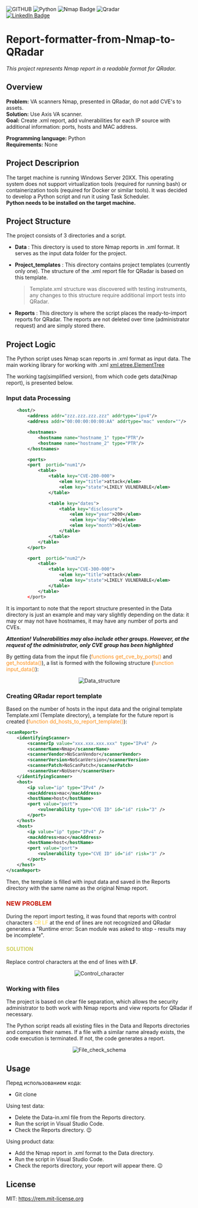 ![GITHUB](https://img.shields.io/badge/GitHub-100000?style=for-the-badge&logo=github&logoColor=white)
![Python](https://img.shields.io/badge/Python-FFD43B?style=for-the-badge&logo=python&logoColor=blue)
![Nmap Badge](https://img.shields.io/badge/Nmap-090580?style=for-the-badge&logoColor=blue)
![Qradar](https://img.shields.io/badge/IBM_QRAdar-164B60?style=for-the-badge&logoColor=blue)  
[![LinkedIn Badge](https://img.shields.io/badge/LinkedIn-Profile-informational?style=flat&logo=linkedin&logoColor=white&color=0D76A8)](www.linkedin.com/in/veronica-makalovich-b0aa76271)

# Report-formatter-from-Nmap-to-QRadar

*This project represents Nmap report in a readable format for QRadar.*   

## Overview  
**Problem:** VA scanners Nmap, presented in QRadar, do not add CVE's to assets.  
**Solution:** Use Axis VA scanner.  
**Goal:** Create .xml report, add vulnerabilities for each IP source with additional information: ports, hosts and MAC address.  

**Programming language:** Python  
**Requirements:** None

## Project Descriprion
The target machine is running Windows Server 20XX. This operating system does not support virtualization tools (required for running bash) or containerization tools (required for Docker or similar tools). 
It was decided to develop a Python script and run it using Task Scheduler.  
**Python needs to be installed on the target machine.**

## Project Structure
The project consists of 3 directories and a script. 

- **Data** : This directory is used to store Nmap reports in .xml format. It serves as the input data folder for the project.  
- **Project_templates** : This directory contains project templates (currently only one). The structure of the .xml report file for QRadar is based on this template.

  > Template.xml structure was discovered with testing instruments, any changes to this structure require additional import tests into QRadar.  

- **Reports** : This directory is where the script places the ready-to-import reports for QRadar. The reports are not deleted over time (administrator request) and are simply stored there.


## Project Logic
The Python script uses Nmap scan reports in .xml format as input data. The main working library for working with .xml  [xml.etree.ElementTree](https://docs.python.org/3/library/xml.etree.elementtree.html)  

The working tag(simplified version), from which code gets data(Nmap report), is presented below.

### Input data Processing

```xml
	<host/>
		<address addr="zzz.zzz.zzz.zzz" addrtype="ipv4"/>
		<address addr="00:00:00:00:00:AA" addrtype="mac" vendor=""/>

		<hostnames>
			<hostname name="hostname_1" type="PTR"/>
			<hostname name="hostname_2" type="PTR"/>
		</hostnames>

		<ports>
		<port  portid="num1"/>
            <table>
                <table key="CVE-200-000">
                    <elem key="title">attack</elem>
                    <elem key="state">LIKELY VULNERABLE</elem>
                </table>

                <table key="dates">
                    <table key="disclosure">
                        <elem key="year">200</elem>
                        <elem key="day">00</elem>
                        <elem key="month">01</elem>
                    </table>
                </table>
            </table>
		</port>

        <port  portid="num2"/>
            <table>
                <table key="CVE-300-000">
                    <elem key="title">attack</elem>
                    <elem key="state">LIKELY VULNERABLE</elem>
                </table>
            </table>
		</port>

```

It is important to note that the report structure presented in the Data directory is just an example and may vary slightly depending on the data: it may or may not have hostnames, it may have any number of ports and CVEs.

***Attention! Vulnerabilities may also include other groups. However, at the request of the administrator, only CVE group has been highlighted***

By getting data from the input file (<span style="color:#FD8D14">functions get_cve_by_ports()</span> and <span style="color:#FD8D14">get_hostdata()</span>), a list is formed with the following structure (<span style="color:#FD8D14">function input_data()</span>):

<center>
    <img src="1_Data_structure.png" alt="Data_structure" />
</center>

### Creating QRadar report template

Based on the number of hosts in the input data and the original template Template.xml (Template directory), a template for the future report is created (<span style="color:#FD8D14">function dd_hosts_to_report_template()</span>):

```xml
<scanReport>
    <identifyingScanner>
        <scannerIp value="xxx.xxx.xxx.xxx" type="IPv4" />
        <scannerName>Nmap</scannerName>
        <scannerVendor>NoScanVendor</scannerVendor>
        <scannerVersion>NoScanVersion</scannerVersion>
        <scannerPatch>NoScanPatch</scannerPatch>
        <scannerUser>NoUser</scannerUser>
    </identifyingScanner>
    <host>
        <ip value="ip" type="IPv4" />
        <macAddress>mac</macAddress>
        <hostName>host</hostName>
        <port value="port">
            <vulnerability type="CVE ID" id="id" risk="3" />
        </port>
    </host>
    <host>
        <ip value="ip" type="IPv4" />
        <macAddress>mac</macAddress>
        <hostName>host</hostName>
        <port value="port">
            <vulnerability type="CVE ID" id="id" risk="3" />
        </port>
    </host>
</scanReport>
```

Then, the template is filled with input data and saved in the Reports directory with the same name as the original Nmap report.

### <p style="color:#C51605">NEW PROBLEM</p>  

During the report import testing, it was found that reports with control characters <span style="color:#FFE17B">**CR LF**</span> at the end of lines are not recognized and QRadar generates a "Runtime error: Scan module was asked to stop - results may be incomplete".

#### <p style="color:#CECE5A">SOLUTION</p>
Replace control characters at the end of lines with **LF**.

<center>
    <img src="2_Control_character.png" alt="Control_character" />
</center>

### Working with files
The project is based on clear file separation, which allows the security administrator to both work with Nmap reports and view reports for QRadar if necessary.

The Python script reads all existing files in the Data and Reports directories and compares their names. If a file with a similar name already exists, the code execution is terminated. If not, the code generates a report.

<center>
    <img src="3_File_check_schema.png" alt="File_check_schema" />
</center> 

## Usage
Перед использованием кода:
- Git clone

Using test data:
- Delete the Data-in.xml file from the Reports directory.
- Run the script in Visual Studio Code.
- Check the Reports directory. 😉

Using product data:
- Add the Nmap report in .xml format to the Data directory.
- Run the script in Visual Studio Code.
- Check the reports directory, your report will appear there. 😉

## License  
MIT: https://rem.mit-license.org

